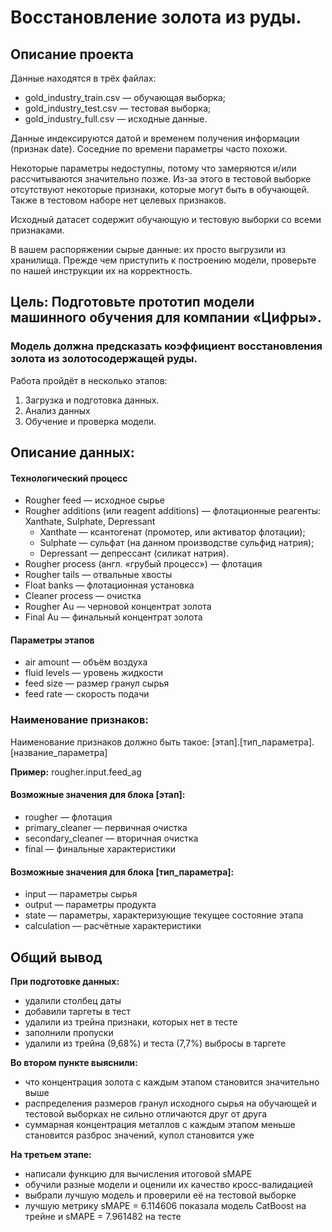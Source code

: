 # Восстановление золота из руды.
## Описание проекта
Данные находятся в трёх файлах:
- gold_industry_train.csv — обучающая выборка;
- gold_industry_test.csv — тестовая выборка;
- gold_industry_full.csv — исходные данные.

Данные индексируются датой и временем получения информации (признак date). Соседние по времени параметры часто похожи.   

Некоторые параметры недоступны, потому что замеряются и/или рассчитываются значительно позже. Из-за этого в тестовой выборке отсутствуют некоторые признаки, которые могут быть в обучающей. Также в тестовом наборе нет целевых признаков.    

Исходный датасет содержит обучающую и тестовую выборки со всеми признаками.   

В вашем распоряжении сырые данные: их просто выгрузили из хранилища. Прежде чем приступить к построению модели, проверьте по нашей инструкции их на корректность.

## Цель: Подготовьте прототип модели машинного обучения для компании «Цифры».    
### Модель должна предсказать коэффициент восстановления золота из золотосодержащей руды.
     
   Работа пройдёт в несколько этапов:
 1. Загрузка и подготовка данных.
 2. Анализ данных
 3. Обучение и проверка модели.
## Описание данных:     

#### Технологический процесс

+ Rougher feed — исходное сырье
+ Rougher additions (или reagent additions) — флотационные реагенты: Xanthate, Sulphate, Depressant
    + Xanthate — ксантогенат (промотер, или активатор флотации);
    + Sulphate — сульфат (на данном производстве сульфид натрия);
    + Depressant — депрессант (силикат натрия).
+ Rougher process (англ. «грубый процесс») — флотация
+ Rougher tails — отвальные хвосты
+ Float banks — флотационная установка
+ Cleaner process — очистка
+ Rougher Au — черновой концентрат золота
+ Final Au — финальный концентрат золота

#### Параметры этапов
+ air amount — объём воздуха
+ fluid levels — уровень жидкости
+ feed size — размер гранул сырья
+ feed rate — скорость подачи

### Наименование признаков:  

Наименование признаков должно быть такое:
[этап].[тип_параметра].[название_параметра]   

**Пример:** rougher.input.feed_ag        

#### Возможные значения для блока [этап]:

+ rougher — флотация
+ primary_cleaner — первичная очистка
+ secondary_cleaner — вторичная очистка
+ final — финальные характеристики

#### Возможные значения для блока [тип_параметра]:

+ input — параметры сырья
+ output — параметры продукта
+ state — параметры, характеризующие текущее состояние этапа
+ calculation — расчётные характеристики

## Общий вывод    
**При подготовке данных:**  
+ удалили столбец даты  
+ добавили таргеты в тест    
+ удалили из трейна признаки, которых нет в тесте
+ заполнили пропуски   
+ удалили из трейна (9,68%) и теста (7,7%) выбросы в таргете   

**Во втором пункте выяснили:**  

+ что концентрация золота с каждым этапом становится значительно выше     
+ распределения размеров гранул исходного сырья на обучающей и тестовой выборках не сильно отличаются друг от друга
+ суммарная концентрация металлов с каждым этапом меньше становится разброс значений, купол становится уже

**На третьем этапе:**   

+ написали функцию для вычисления итоговой sMAPE   
+ обучили разные модели и оценили их качество кросс-валидацией      
+ выбрали лучшую модель и проверили её на тестовой выборке
+ лучшую метрику sMAPE = 6.114606 показала модель CatBoost на трейне и sMAPE = 7.961482 на тесте     
